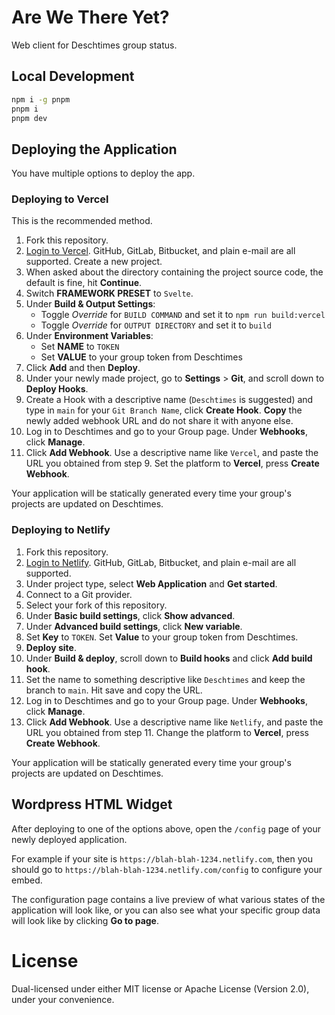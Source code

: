 # Are We There Yet?

Web client for Deschtimes group status.

## Local Development

```sh
npm i -g pnpm
pnpm i
pnpm dev
```

## Deploying the Application

You have multiple options to deploy the app.

### Deploying to Vercel

This is the recommended method.

1. Fork this repository.
2. [Login to Vercel](https://vercel.com/login). GitHub, GitLab, Bitbucket, and plain e-mail are all supported. Create a new project.
3. When asked about the directory containing the project source code, the default is fine, hit **Continue**.
4. Switch **FRAMEWORK PRESET** to `Svelte`.
5. Under **Build & Output Settings**:
   - Toggle _Override_ for `BUILD COMMAND` and set it to `npm run build:vercel`
   - Toggle _Override_ for `OUTPUT DIRECTORY` and set it to `build`
6. Under **Environment Variables**:
   - Set **NAME** to `TOKEN`
   - Set **VALUE** to your group token from Deschtimes
7. Click **Add** and then **Deploy**.
8. Under your newly made project, go to **Settings** > **Git**, and scroll down to **Deploy Hooks**.
9. Create a Hook with a descriptive name (`Deschtimes` is suggested) and type in `main` for your `Git Branch Name`, click **Create Hook**. **Copy** the newly added webhook URL and do not share it with anyone else.
10. Log in to Deschtimes and go to your Group page. Under **Webhooks**, click **Manage**.
11. Click **Add Webhook**. Use a descriptive name like `Vercel`, and paste the URL you obtained from step 9. Set the platform to **Vercel**, press **Create Webhook**.

Your application will be statically generated every time your group's projects are updated on Deschtimes.

### Deploying to Netlify

1. Fork this repository.
2. [Login to Netlify](https://app.netlify.com/signup). GitHub, GitLab, Bitbucket, and plain e-mail are all supported.
3. Under project type, select **Web Application** and **Get started**.
4. Connect to a Git provider.
5. Select your fork of this repository.
6. Under **Basic build settings**, click **Show advanced**.
7. Under **Advanced build settings**, click **New variable**.
8. Set **Key** to `TOKEN`. Set **Value** to your group token from Deschtimes.
9. **Deploy site**.
10. Under **Build & deploy**, scroll down to **Build hooks** and click **Add build hook**.
11. Set the name to something descriptive like `Deschtimes` and keep the branch to `main`. Hit save and copy the URL.
12. Log in to Deschtimes and go to your Group page. Under **Webhooks**, click **Manage**.
13. Click **Add Webhook**. Use a descriptive name like `Netlify`, and paste the URL you obtained from step 11. Change the platform to **Vercel**, press **Create Webhook**.

Your application will be statically generated every time your group's projects are updated on Deschtimes.

## Wordpress HTML Widget

After deploying to one of the options above, open the `/config` page of your newly deployed application.

For example if your site is `https://blah-blah-1234.netlify.com`, then you should go to `https://blah-blah-1234.netlify.com/config` to configure your embed.

The configuration page contains a live preview of what various states of the application will look like, or you can also see what your specific group data will look like by clicking **Go to page**.

# License

Dual-licensed under either MIT license or Apache License (Version 2.0), under your convenience.
